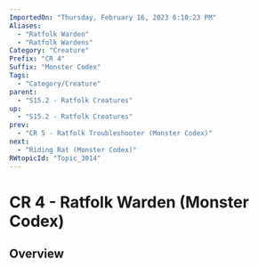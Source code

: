 ```yaml
---
ImportedOn: "Thursday, February 16, 2023 6:10:23 PM"
Aliases:
  - "Ratfolk Warden"
  - "Ratfolk Wardens"
Category: "Creature"
Prefix: "CR 4"
Suffix: "Monster Codex"
Tags:
  - "Category/Creature"
parent:
  - "S15.2 - Ratfolk Creatures"
up:
  - "S15.2 - Ratfolk Creatures"
prev:
  - "CR 5 - Ratfolk Troubleshooter (Monster Codex)"
next:
  - "Riding Rat (Monster Codex)"
RWtopicId: "Topic_3014"
---
```

# CR 4 - Ratfolk Warden (Monster Codex)
## Overview
